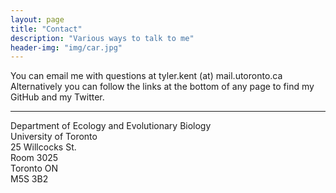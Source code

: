 ```yaml
---
layout: page
title: "Contact"
description: "Various ways to talk to me"
header-img: "img/car.jpg"
---
```


You can email me with questions at tyler.kent (at) mail.utoronto.ca  
Alternatively you can follow the links at the bottom of any page to find my GitHub and my Twitter.  

___  

Department of Ecology and Evolutionary Biology  
University of Toronto  
25 Willcocks St.  
Room 3025  
Toronto ON  
M5S 3B2


